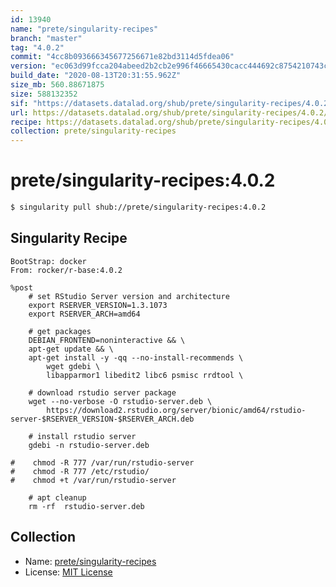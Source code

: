 ```yaml
---
id: 13940
name: "prete/singularity-recipes"
branch: "master"
tag: "4.0.2"
commit: "4cc8b093666345677256671e82bd3114d5fdea06"
version: "ec063d99fcca204abeed2b2cb2e996f46665430cacc444692c8754210743cb07"
build_date: "2020-08-13T20:31:55.962Z"
size_mb: 560.88671875
size: 588132352
sif: "https://datasets.datalad.org/shub/prete/singularity-recipes/4.0.2/2020-08-13-4cc8b093-ec063d99/ec063d99fcca204abeed2b2cb2e996f46665430cacc444692c8754210743cb07.sif"
url: https://datasets.datalad.org/shub/prete/singularity-recipes/4.0.2/2020-08-13-4cc8b093-ec063d99/
recipe: https://datasets.datalad.org/shub/prete/singularity-recipes/4.0.2/2020-08-13-4cc8b093-ec063d99/Singularity
collection: prete/singularity-recipes
---
```


# prete/singularity-recipes:4.0.2

```bash
$ singularity pull shub://prete/singularity-recipes:4.0.2
```

## Singularity Recipe

```singularity
BootStrap: docker
From: rocker/r-base:4.0.2

%post
    # set RStudio Server version and architecture
    export RSERVER_VERSION=1.3.1073
    export RSERVER_ARCH=amd64

    # get packages
    DEBIAN_FRONTEND=noninteractive && \
    apt-get update && \
    apt-get install -y -qq --no-install-recommends \
        wget gdebi \
        libapparmor1 libedit2 libc6 psmisc rrdtool \

    # download rstudio server package
    wget --no-verbose -O rstudio-server.deb \
        https://download2.rstudio.org/server/bionic/amd64/rstudio-server-$RSERVER_VERSION-$RSERVER_ARCH.deb
    
    # install rstudio server
    gdebi -n rstudio-server.deb
    
#    chmod -R 777 /var/run/rstudio-server
#    chmod -R 777 /etc/rstudio/
#    chmod +t /var/run/rstudio-server

    # apt cleanup
    rm -rf  rstudio-server.deb
```

## Collection

 - Name: [prete/singularity-recipes](https://github.com/prete/singularity-recipes)
 - License: [MIT License](https://api.github.com/licenses/mit)

